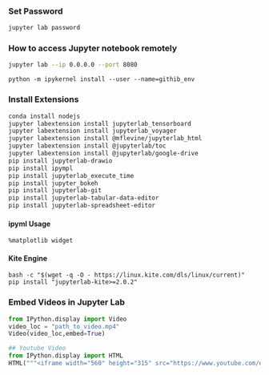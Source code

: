 ### Set Password
```bash
jupyter lab password
```

### How to access Jupyter notebook remotely

```bash
jupyter lab --ip 0.0.0.0 --port 8080 
```

```commandline
python -m ipykernel install --user --name=githib_env
```

### Install Extensions
```bash
conda install nodejs
jupyter labextension install jupyterlab_tensorboard
jupyter labextension install jupyterlab_voyager
jupyter labextension install @mflevine/jupyterlab_html
jupyter labextension install @jupyterlab/toc
jupyter labextension install @jupyterlab/google-drive
pip install jupyterlab-drawio
pip install ipympl
pip install jupyterlab_execute_time
pip install jupyter_bokeh
pip install jupyterlab-git
pip install jupyterlab-tabular-data-editor
pip install jupyterlab-spreadsheet-editor
```

#### ipyml Usage
```
%matplotlib widget
```

#### Kite Engine
```
bash -c "$(wget -q -O - https://linux.kite.com/dls/linux/current)"
pip install "jupyterlab-kite>=2.0.2"
```

### Embed Videos in Jupyter Lab

```python
from IPython.display import Video
video_loc = "path_to_video.mp4"
Video(video_loc,embed=True)

## Youtube Video
from IPython.display import HTML
HTML("""<iframe width="560" height="315" src="https://www.youtube.com/embed/MKzkmyiNX0k" title="YouTube video player" frameborder="0" allow="accelerometer; autoplay; clipboard-write; encrypted-media; gyroscope; picture-in-picture" allowfullscreen></iframe>""")
```
